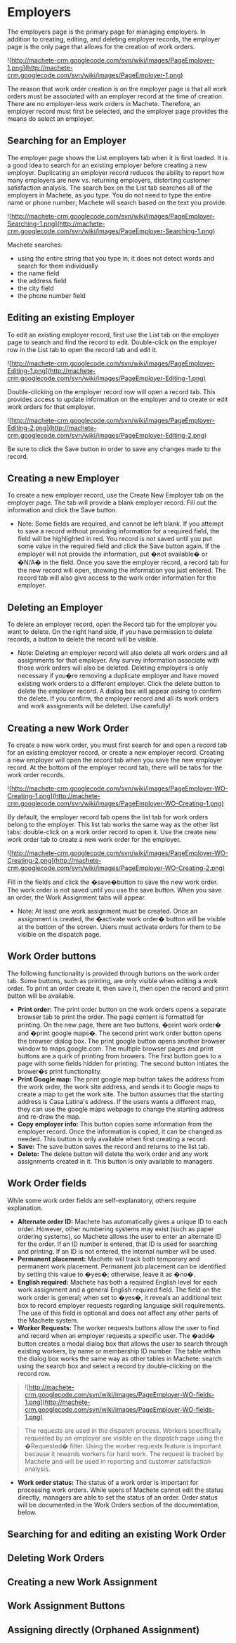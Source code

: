 # Employers #
The employers page is the primary page for managing employers. In addition to creating, editing, and deleting employer records, the employer page is the only page that allows for the creation of work orders.

![http://machete-crm.googlecode.com/svn/wiki/images/PageEmployer-1.png](http://machete-crm.googlecode.com/svn/wiki/images/PageEmployer-1.png)

The reason that work order creation is on the employer page is that all work orders must be associated with an employer record at the time of creation. There are no employer-less work orders in Machete. Therefore, an employer record must first be selected, and the employer page provides the means do select an employer.

## Searching for an Employer ##
The employer page shows the List employers tab when it is first loaded. It is a good idea to search for an existing employer before creating a new employer. Duplicating an employer record reduces the ability to report how many employers are new vs. returning employers, distorting customer satisfaction analysis.
The search box on the List tab searches all of the employers in Machete, as you type. You do not need to type the entire name or phone number; Machete will search based on the text you provide.

![http://machete-crm.googlecode.com/svn/wiki/images/PageEmployer-Searching-1.png](http://machete-crm.googlecode.com/svn/wiki/images/PageEmployer-Searching-1.png)

Machete searches:
  * using the entire string that you type in; it does not detect words and search for them individually
  * the name field
  * the address field
  * the city field
  * the phone number field

## Editing an existing Employer ##
To edit an existing employer record, first use the List tab on the employer page to search and find the record to edit. Double-click on the employer row in the List tab to open the record tab and edit it.

![http://machete-crm.googlecode.com/svn/wiki/images/PageEmployer-Editing-1.png](http://machete-crm.googlecode.com/svn/wiki/images/PageEmployer-Editing-1.png)

Double-clicking on the employer record row will open a record tab. This provides access to update information on the employer and to create or edit work orders for that employer.

![http://machete-crm.googlecode.com/svn/wiki/images/PageEmployer-Editing-2.png](http://machete-crm.googlecode.com/svn/wiki/images/PageEmployer-Editing-2.png)

Be sure to click the Save button in order to save any changes made to the record.

## Creating a new Employer ##
To create a new employer record, use the Create New Employer tab on the employer page. The tab will provide a blank employer record. Fill out the information and click the Save button.
  * Note: Some fields are required, and cannot be left blank. If you attempt to save a record without providing information for a required field, the field will be highlighted in red. You record is not saved until you put some value in the required field and click the Save button again. If the employer will not provide the information, put �not available� or �N/A� in the field.
Once you save the employer record, a record tab for the new record will open, showing the information you just entered. The record tab will also give access to the work order information for the employer.

## Deleting an Employer ##
To delete an employer record, open the Record tab for the employer you want to delete. On the right hand side, if you have permission to delete records, a button to delete the record will be visible.
  * Note: Deleting an employer record will also delete all work orders and all assignments for that employer. Any survey information associate with those work orders will also be deleted. Deleting employers is only necessary if you�re removing a duplicate employer and have moved existing work orders to a different employer.
Click the delete button to delete the employer record. A dialog box will appear asking to confirm the delete. If you confirm, the employer record and all its work orders and work assignments will be deleted. Use carefully!

## Creating a new Work Order ##
To create a new work order, you must first search for and open a record tab for an existing employer record, or create a new employer record. Creating a new employer will open the record tab when you save the new employer record. At the bottom of the employer record tab, there will be tabs for the work order records.

![http://machete-crm.googlecode.com/svn/wiki/images/PageEmployer-WO-Creating-1.png](http://machete-crm.googlecode.com/svn/wiki/images/PageEmployer-WO-Creating-1.png)

By default, the employer record tab opens the list tab for work orders belong to the employer. This list tab works the same way as the other list tabs: double-click on a work order record to open it. Use the create new work order tab to create a new work order for the employer.

![http://machete-crm.googlecode.com/svn/wiki/images/PageEmployer-WO-Creating-2.png](http://machete-crm.googlecode.com/svn/wiki/images/PageEmployer-WO-Creating-2.png)

Fill in the fields and click the �save�button to save the new work order. The work order is not saved until you use the save button. When you save an order, the Work Assignment tabs will appear.
  * Note: At least one work assignment must be created. Once an assignment is created, the �activate work order� button will be visible at the bottom of the screen. Users must activate orders for them to be visible on the dispatch page.

## Work Order buttons ##
The following functionality is provided through buttons on the work order tab. Some buttons, such as printing, are only visible when editing a work order. To print an order create it, then save it, then open the record and print button will be available.
  * **Print order:** The print order button on the work orders opens a separate browser tab to print the order. The page content is formatted for printing.  On the new page, there are two buttons, �print work order� and �print google maps�. The second print work order button opens the browser dialog box. The print google button opens another browser window to maps.google.com.
The multiple browser pages and print buttons are a quirk of printing from browers. The first button goes to a page with some fields hidden for printing. The second button intiates the brower�s print functionality.
  * **Print Google map:** The print google map button takes the address from the work order, the work site address, and sends it to Google maps to create a map to get the work site. The button assumes that the starting address is Casa Latina's address. If the users wants a different map, they can use the google maps webpage to change the starting address and re-draw the map.
  * **Copy employer info:** This button copies some information from the employer record. Once the information is copied, it can be changed as needed. This button is only available when first creating a record.
  * **Save:** The save button saves the record and returns to the list tab.
  * **Delete:** The delete button will delete the work order and any work assignments created in it. This button is only available to managers.

## Work Order fields ##
While some work order fields are self-explanatory, others require explanation.
  * **Alternate order ID:** Machete has automatically gives a unique ID to each order. However, other numbering systems may exist (such as paper ordering systems), so Machete allows the user to enter an alternate ID for the order. If an ID number is entered, that ID is used for searching and printing. If an ID is not entered, the internal number will be used.
  * **Permanent placement:** Machete will track both temporary and permanent work placement. Permanent job placement can be identified by setting this value to �yes�; otherwise, leave it as �no�.
  * **English required:** Machete has both a required English level for each work assignment and a general English required field. The field on the work order is general; when set to �yes�, it reveals an additional text box to record employer requests regarding language skill requirements. The use of this field is optional and does not affect any other parts of the Machete system.
  * **Worker Requests:** The worker requests buttons allow the user to find and record when an employer requests a specific user. The �add� button creates a modal dialog box that allows the user to search through existing workers, by name or membership ID number. The table within the dialog box works the same way as other tables in Machete: search using the search box and select a record by double-clicking on the record row.

> ![http://machete-crm.googlecode.com/svn/wiki/images/PageEmployer-WO-fields-1.png](http://machete-crm.googlecode.com/svn/wiki/images/PageEmployer-WO-fields-1.png)

> The requests are used in the dispatch process. Workers specifically requested by an employer are visible on the dispatch page using the �Requested� filter. Using the worker requests feature is important because it rewards workers for hard work. The request is tracked by Machete and will be used in reporting and customer satisfaction analysis.

  * **Work order status:** The status of a work order is important for processing work orders. While users of Machete cannot edit the status directly, managers are able to set the status of an order. Order status will be documented in the Work Orders section of the documentation, below.

## Searching for and editing an existing Work Order ##
## Deleting Work Orders ##
## Creating a new Work Assignment ##
## Work Assignment Buttons ##
## Assigning directly (Orphaned Assignment) ##